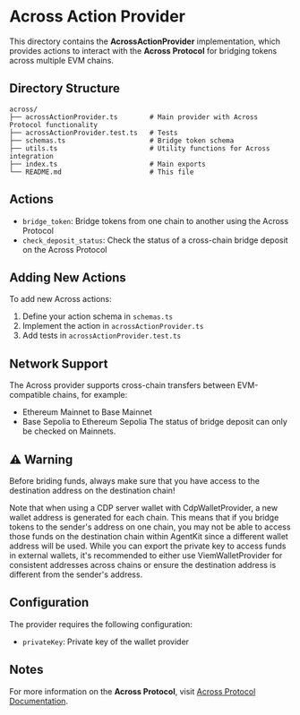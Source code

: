 # Across Action Provider

This directory contains the **AcrossActionProvider** implementation, which provides actions to interact with the **Across Protocol** for bridging tokens across multiple EVM chains.

## Directory Structure

```
across/
├── acrossActionProvider.ts        # Main provider with Across Protocol functionality
├── acrossActionProvider.test.ts   # Tests
├── schemas.ts                     # Bridge token schema
├── utils.ts                       # Utility functions for Across integration
├── index.ts                       # Main exports
└── README.md                      # This file
```

## Actions

- `bridge_token`: Bridge tokens from one chain to another using the Across Protocol
- `check_deposit_status`: Check the status of a cross-chain bridge deposit on the Across Protocol 

## Adding New Actions

To add new Across actions:

1. Define your action schema in `schemas.ts`
2. Implement the action in `acrossActionProvider.ts`
3. Add tests in `acrossActionProvider.test.ts`

## Network Support

The Across provider supports cross-chain transfers between EVM-compatible chains, for example:
- Ethereum Mainnet to Base Mainnet
- Base Sepolia to Ethereum Sepolia
The status of bridge deposit can only be checked on Mainnets.

## ⚠️ Warning

Before briding funds, always make sure that you have access to the destination address on the destination chain!

Note that when using a CDP server wallet with CdpWalletProvider, a new wallet address is generated for each chain. This means that if you bridge tokens to the sender's address on one chain, you may not be able to access those funds on the destination chain within AgentKit since a different wallet address will be used. 
While you can export the private key to access funds in external wallets, it's recommended to either use ViemWalletProvider for consistent addresses across chains or ensure the destination address is different from the sender's address.

## Configuration

The provider requires the following configuration:
- `privateKey`: Private key of the wallet provider

## Notes

For more information on the **Across Protocol**, visit [Across Protocol Documentation](https://docs.across.to/). 